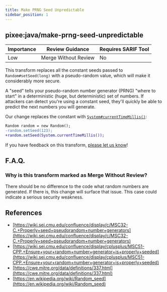 ```yaml
---
title: Make PRNG Seed Unpredictable
sidebar_position: 1
---
```


## pixee:java/make-prng-seed-unpredictable

| Importance | Review Guidance      | Requires SARIF Tool |
|------------|----------------------|---------------------|
 | Low        | Merge Without Review | No                  |

This transform replaces all the constant seeds passed to `Random#setSeed(long)` with a pseudo-random value, which will make it considerably more secure.

A "seed" tells your pseudo-random number generator (PRNG) "where to start" in a deterministic (huge, but deterministic) set of numbers. If attackers can detect you're using a constant seed, they'll quickly be able to predict the next numbers you will generate.

Our change replaces the constant with [`System#currentTimeMillis()`](https://docs.oracle.com/javase/7/docs/api/java/lang/System.html#currentTimeMillis()):

```diff
Random random = new Random();
-random.setSeed(123);
+random.setSeed(System.currentTimeMillis());
```


If you have feedback on this transform, [please let us know](mailto:feedback@pixee.ai)!

## F.A.Q. 

### Why is this transform marked as Merge Without Review?

There should be no difference to the code what random numbers are generated. If there is, this change will surface that issue. This case could indicate a serious security weakness.

## References

* [https://wiki.sei.cmu.edu/confluence/display/c/MSC32-C.+Properly+seed+pseudorandom+number+generators](https://wiki.sei.cmu.edu/confluence/display/c/MSC32-C.+Properly+seed+pseudorandom+number+generators)
* [https://wiki.sei.cmu.edu/confluence/display/cplusplus/MSC51-CPP.+Ensure+your+random+number+generator+is+properly+seeded](https://wiki.sei.cmu.edu/confluence/display/cplusplus/MSC51-CPP.+Ensure+your+random+number+generator+is+properly+seeded)
* [https://cwe.mitre.org/data/definitions/337.html](https://cwe.mitre.org/data/definitions/337.html)
* [https://en.wikipedia.org/wiki/Random_seed](https://en.wikipedia.org/wiki/Random_seed)